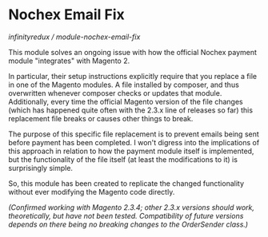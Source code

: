 # Nochex Email Fix
*infinityredux / module-nochex-email-fix*

This module solves an ongoing issue with how the official Nochex payment module "integrates" with Magento 2.

In particular, their setup instructions explicitly require that you replace a file in one of the Magento modules. A file installed by composer, and thus overwritten whenever composer checks or updates that module. Additionally, every time the official Magento version of the file changes (which has happened quite often with the 2.3.x line of releases so far) this replacement file breaks or causes other things to break. 

The purpose of this specific file replacement is to prevent emails being sent before payment has been completed. I won't digress into the implications of this approach in relation to how the payment module itself is implemented, but the functionality of the file itself (at least the modifications to it) is surprisingly simple.

So, this module has been created to replicate the changed functionality without ever modifying the Magento code directly.

*(Confirmed working with Magento 2.3.4; other 2.3.x versions should work, theoretically, but have not been tested. Compatibility of future versions depends on there being no breaking changes to the OrderSender class.)*
 